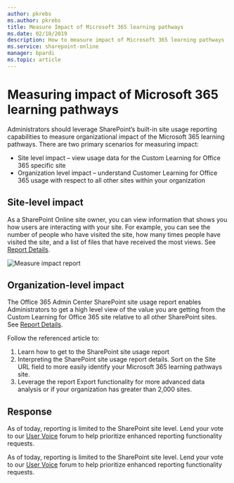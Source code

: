 ```yaml
---
author: pkrebs
ms.author: pkrebs
title: Measure Impact of Microsoft 365 learning pathways
ms.date: 02/10/2019
description: How to measure impact of Microsoft 365 learning pathways
ms.service: sharepoint-online
manager: bpardi
ms.topic: article
---
```


# Measuring impact of Microsoft 365 learning pathways

Administrators should leverage SharePoint’s built-in site usage reporting capabilities to measure organizational impact of the Microsoft 365 learning pathways. There are two primary scenarios for measuring impact: 
- Site level impact – view usage data for the Custom Learning for Office 365 specific site 
- Organization level impact – understand Customer Learning for Office 365 usage with respect to all other sites within your organization

## Site-level impact

As a SharePoint Online site owner, you can view information that shows you how users are interacting with your site. For example, you can see the number of people who have visited the site, how many times people have visited the site, and a list of files that have received the most views. See [Report Details](https://support.office.com/article/view-usage-data-for-your-sharepoint-site-2fa8ddc2-c4b3-4268-8d26-a772dc55779e). 

![Measure impact report](media/cg-measureimpactreport.png)

## Organization-level impact
The Office 365 Admin Center SharePoint site usage report enables Administrators to get a high level view of the value you are getting from the Custom Learning for Office 365 site relative to all other SharePoint sites. See [Report Details](https://docs.microsoft.com/office365/admin/activity-reports/sharepoint-site-usage?view=o365-worldwide&preserve-view=true).
 
Follow the referenced article to: 
1. Learn how to get to the SharePoint site usage report 
2. Interpreting the SharePoint site usage report details. Sort on the Site URL field to more easily identify your Microsoft 365 learning pathways site. 
3. Leverage the report Export functionality for more advanced data analysis or if your organization has greater than 2,000 sites. 

## Response

As of today, reporting is limited to the SharePoint site level. Lend your vote to our [User Voice](https://go.microsoft.com/fwlink/?linkid=2109552) forum to help prioritize enhanced reporting functionality requests.   

As of today, reporting is limited to the SharePoint site level. Lend your vote to our [User Voice](https://go.microsoft.com/fwlink/?linkid=2109552) forum to help prioritize enhanced reporting functionality requests.
